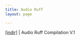 ```yaml
---
title: Audio Ruff
layout: page

---
```

<a href="https://cloud.mail.ru/public/27595b449aba/Audio%20Ruff%20Compilation%20Vol.%201" target="_blank">[indir]</a>   |   Audio Ruff Compilation V.1